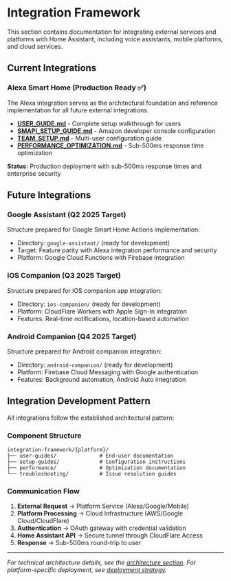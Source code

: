 # Integration Framework

This section contains documentation for integrating external services and platforms
with Home Assistant, including voice assistants, mobile platforms, and cloud services.

## Current Integrations

### Alexa Smart Home (Production Ready ✅)

The Alexa integration serves as the architectural foundation and reference
implementation for all future external integrations.

- **[USER_GUIDE.md](alexa/USER_GUIDE.md)** - Complete setup walkthrough for users
- **[SMAPI_SETUP_GUIDE.md](alexa/SMAPI_SETUP_GUIDE.md)** - Amazon developer
  console configuration
- **[TEAM_SETUP.md](alexa/TEAM_SETUP.md)** - Multi-user configuration guide
- **[PERFORMANCE_OPTIMIZATION.md](alexa/PERFORMANCE_OPTIMIZATION.md)** -
  Sub-500ms response time optimization

**Status:** Production deployment with sub-500ms response times and enterprise security

## Future Integrations

### Google Assistant (Q2 2025 Target)

Structure prepared for Google Smart Home Actions implementation:

- Directory: `google-assistant/` (ready for development)
- Target: Feature parity with Alexa integration performance and security
- Platform: Google Cloud Functions with Firebase integration

### iOS Companion (Q3 2025 Target)

Structure prepared for iOS companion app integration:

- Directory: `ios-companion/` (ready for development)
- Platform: CloudFlare Workers with Apple Sign-In integration
- Features: Real-time notifications, location-based automation

### Android Companion (Q4 2025 Target)

Structure prepared for Android companion integration:

- Directory: `android-companion/` (ready for development)
- Platform: Firebase Cloud Messaging with Google authentication
- Features: Background automation, Android Auto integration

## Integration Development Pattern

All integrations follow the established architectural pattern:

### Component Structure

```text
integration-framework/{platform}/
├── user-guides/              # End-user documentation
├── setup-guides/             # Configuration instructions
├── performance/              # Optimization documentation
└── troubleshooting/          # Issue resolution guides
```

### Communication Flow

1. **External Request** → Platform Service (Alexa/Google/Mobile)
2. **Platform Processing** → Cloud Infrastructure (AWS/Google Cloud/CloudFlare)
3. **Authentication** → OAuth gateway with credential validation
4. **Home Assistant API** → Secure tunnel through CloudFlare Access
5. **Response** → Sub-500ms round-trip to user

---

*For technical architecture details, see the [architecture section](../architecture/).*
*For platform-specific deployment, see [deployment strategy](../deployment-strategy/).*
